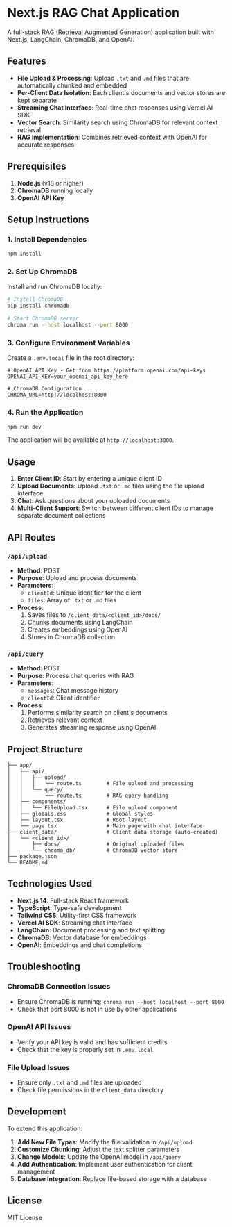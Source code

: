 # Next.js RAG Chat Application

A full-stack RAG (Retrieval Augmented Generation) application built with Next.js, LangChain, ChromaDB, and OpenAI.

## Features

- **File Upload & Processing**: Upload `.txt` and `.md` files that are automatically chunked and embedded
- **Per-Client Data Isolation**: Each client's documents and vector stores are kept separate
- **Streaming Chat Interface**: Real-time chat responses using Vercel AI SDK
- **Vector Search**: Similarity search using ChromaDB for relevant context retrieval
- **RAG Implementation**: Combines retrieved context with OpenAI for accurate responses

## Prerequisites

1. **Node.js** (v18 or higher)
2. **ChromaDB** running locally
3. **OpenAI API Key**

## Setup Instructions

### 1. Install Dependencies

```bash
npm install
```

### 2. Set Up ChromaDB

Install and run ChromaDB locally:

```bash
# Install ChromaDB
pip install chromadb

# Start ChromaDB server
chroma run --host localhost --port 8000
```

### 3. Configure Environment Variables

Create a `.env.local` file in the root directory:

```env
# OpenAI API Key - Get from https://platform.openai.com/api-keys
OPENAI_API_KEY=your_openai_api_key_here

# ChromaDB Configuration
CHROMA_URL=http://localhost:8000
```

### 4. Run the Application

```bash
npm run dev
```

The application will be available at `http://localhost:3000`.

## Usage

1. **Enter Client ID**: Start by entering a unique client ID
2. **Upload Documents**: Upload `.txt` or `.md` files using the file upload interface
3. **Chat**: Ask questions about your uploaded documents
4. **Multi-Client Support**: Switch between different client IDs to manage separate document collections

## API Routes

### `/api/upload`
- **Method**: POST
- **Purpose**: Upload and process documents
- **Parameters**:
  - `clientId`: Unique identifier for the client
  - `files`: Array of `.txt` or `.md` files
- **Process**:
  1. Saves files to `/client_data/<client_id>/docs/`
  2. Chunks documents using LangChain
  3. Creates embeddings using OpenAI
  4. Stores in ChromaDB collection

### `/api/query`
- **Method**: POST
- **Purpose**: Process chat queries with RAG
- **Parameters**:
  - `messages`: Chat message history
  - `clientId`: Client identifier
- **Process**:
  1. Performs similarity search on client's documents
  2. Retrieves relevant context
  3. Generates streaming response using OpenAI

## Project Structure

```
├── app/
│   ├── api/
│   │   ├── upload/
│   │   │   └── route.ts        # File upload and processing
│   │   └── query/
│   │       └── route.ts        # RAG query handling
│   ├── components/
│   │   └── FileUpload.tsx      # File upload component
│   ├── globals.css             # Global styles
│   ├── layout.tsx              # Root layout
│   └── page.tsx                # Main page with chat interface
├── client_data/                # Client data storage (auto-created)
│   └── <client_id>/
│       ├── docs/               # Original uploaded files
│       └── chroma_db/          # ChromaDB vector store
├── package.json
└── README.md
```

## Technologies Used

- **Next.js 14**: Full-stack React framework
- **TypeScript**: Type-safe development
- **Tailwind CSS**: Utility-first CSS framework
- **Vercel AI SDK**: Streaming chat interface
- **LangChain**: Document processing and text splitting
- **ChromaDB**: Vector database for embeddings
- **OpenAI**: Embeddings and chat completions

## Troubleshooting

### ChromaDB Connection Issues
- Ensure ChromaDB is running: `chroma run --host localhost --port 8000`
- Check that port 8000 is not in use by other applications

### OpenAI API Issues
- Verify your API key is valid and has sufficient credits
- Check that the key is properly set in `.env.local`

### File Upload Issues
- Ensure only `.txt` and `.md` files are uploaded
- Check file permissions in the `client_data` directory

## Development

To extend this application:

1. **Add New File Types**: Modify the file validation in `/api/upload`
2. **Customize Chunking**: Adjust the text splitter parameters
3. **Change Models**: Update the OpenAI model in `/api/query`
4. **Add Authentication**: Implement user authentication for client management
5. **Database Integration**: Replace file-based storage with a database

## License

MIT License 